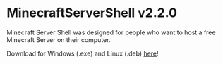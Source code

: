 # MinecraftServerShell v2.2.0

Minecraft Server Shell was designed for people who want to host a free Minecraft Server on their computer.

Download for Windows (.exe) and Linux (.deb) [here](https://github.com/edwardscamera/minecraft-server-shell/releases)!